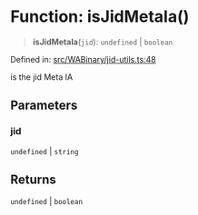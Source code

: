 # Function: isJidMetaIa()

> **isJidMetaIa**(`jid`): `undefined` \| `boolean`

Defined in: [src/WABinary/jid-utils.ts:48](https://github.com/Fokusdotid/bail/blob/546bbbb35e652e95f45982a71bee62b2c682e4eb/src/WABinary/jid-utils.ts#L48)

is the jid Meta IA

## Parameters

### jid

`undefined` | `string`

## Returns

`undefined` \| `boolean`
